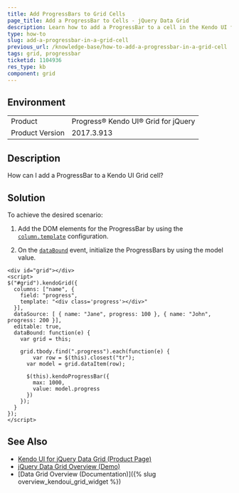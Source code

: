 ```yaml
---
title: Add ProgressBars to Grid Cells
page_title: Add a ProgressBar to Cells - jQuery Data Grid
description: Learn how to add a ProgressBar to a cell in the Kendo UI for jQuery Data Grid.
type: how-to
slug: add-a-progressbar-in-a-grid-cell
previous_url: /knowledge-base/how-to-add-a-progressbar-in-a-grid-cell
tags: grid, progressbar
ticketid: 1104936
res_type: kb
component: grid
---
```


## Environment

<table>
 <tr>
  <td>Product</td>
  <td>Progress® Kendo UI® Grid for jQuery</td>
 </tr>
 <tr>
  <td>Product Version</td>
  <td>2017.3.913</td>
 </tr>
</table>


## Description

How can I add a ProgressBar to a Kendo UI Grid cell?

## Solution

To achieve the desired scenario:

1. Add the DOM elements for the ProgressBar by using the [`column.template`](https://docs.telerik.com/kendo-ui/api/javascript/ui/grid/configuration/columns.template) configuration.

1. On the [`dataBound`](https://docs.telerik.com/kendo-ui/api/javascript/ui/grid/events/databound) event, initialize the ProgressBars by using the model value.

```dojo
<div id="grid"></div>
<script>
$("#grid").kendoGrid({
  columns: ["name", {
  	field: "progress",
    template: "<div class='progress'></div>"
  }],
  dataSource: [ { name: "Jane", progress: 100 }, { name: "John", progress: 200 }],
  editable: true,
  dataBound: function(e) {
  	var grid = this;

    grid.tbody.find(".progress").each(function(e) {
    	var row = $(this).closest("tr");
      var model = grid.dataItem(row);

      $(this).kendoProgressBar({
      	max: 1000,
        value: model.progress
      })
    });
  }
});
</script>
```

## See Also

* [Kendo UI for jQuery Data Grid (Product Page)](https://www.telerik.com/kendo-jquery-ui/data-grid-(table))
* [jQuery Data Grid Overview (Demo)](https://demos.telerik.com/kendo-ui/grid/index)
* [Data Grid Overview (Documentation)]({% slug overview_kendoui_grid_widget %})
